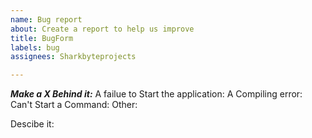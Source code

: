 ```yaml
---
name: Bug report
about: Create a report to help us improve
title: BugForm
labels: bug
assignees: Sharkbyteprojects

---
```


***Make a X Behind it:***
A failue to Start the application: 
A Compiling error:
Can't Start a Command: 
Other: 

Descibe it:
